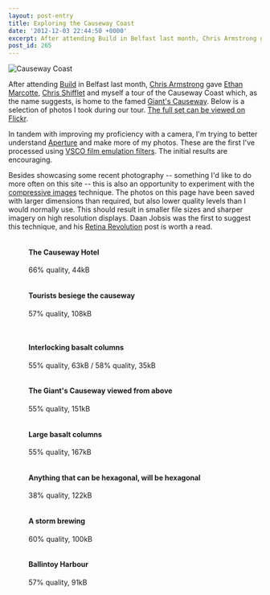 ```yaml
---
layout: post-entry
title: Exploring the Causeway Coast
date: '2012-12-03 22:44:50 +0000'
excerpt: After attending Build in Belfast last month, Chris Armstrong gave Ethan Marcotte, Chris Shifflet and myself a tour of the Causeway Coast which, as the name suggests, is home to the famed Giant's Causeway.
post_id: 265
---
```

![Causeway Coast](/assets/2012/12/causeway_coast.jpg)

After attending [Build][1] in Belfast last month, [Chris Armstrong][2] gave [Ethan Marcotte][3], [Chris Shifflet][4] and myself a tour of the Causeway Coast which, as the name suggests, is home to the famed [Giant's Causeway][5]. Below is a selection of photos I took during our tour. [The full set can be viewed on Flickr][6].

In tandem with improving my proficiency with a camera, I'm trying to better understand [Aperture][7] and make more of my photos. These are the first I've processed using [VSCO film emulation filters][8]. The initial results are encouraging.

Besides showcasing some recent photography -- something I'd like to do more often on this site -- this is also an opportunity to experiment with the [compressive images][9] technique. The photos on this page have been saved with larger dimensions than required, but also lower quality levels than I would normally use. This should result in smaller file sizes and sharper imagery on high resolution displays. Daan Jobsis was the first to suggest this technique, and his [Retina Revolution][10] post is worth a read.

[1]: http://2012.buildconf.com/
[2]: http://chris-armstrong.com/
[3]: http://ethanmarcotte.com/
[4]: http://shiflett.org/
[5]: https://en.wikipedia.org/wiki/Giants_Causeway
[6]: http://www.flickr.com/photos/paulrobertlloyd/sets/72157632145059113/
[7]: http://www.apple.com/aperture/
[8]: http://visualsupply.co/film/01/aperture3
[9]: http://www.filamentgroup.com/lab/rwd_img_compression/
[10]: http://blog.netvlies.nl/design-interactie/retina-revolution/

<figure>
    <img src="/assets/2012/12/causeway_coast1.jpg" alt=""/>
    <figcaption>
        <h4>The Causeway Hotel</h4>
        <p>66% quality, 44<abbr>kB</abbr></p>
    </figcaption>
</figure>

<figure>
    <img src="/assets/2012/12/causeway_coast2.jpg" alt=""/>
    <figcaption>
        <h4>Tourists besiege the causeway</h4>
        <p>57% quality, 108<abbr>kB</abbr></p>
    </figcaption>
</figure>

<figure class="tandem">
    <img src="/assets/2012/12/causeway_coast3.jpg" alt=""/>
    <img src="/assets/2012/12/causeway_coast4.jpg" alt=""/><br/>
    <figcaption>
        <h4>Interlocking basalt columns</h4>
        <p>55% quality, 63<abbr>kB</abbr> / 58% quality, 35<abbr>kB</abbr></p>
    </figcaption>
</figure>

<figure>
    <img src="/assets/2012/12/causeway_coast5.jpg" alt=""/>
    <figcaption>
        <h4>The Giant's Causeway viewed from above</h4>
        <p>55% quality, 151<abbr>kB</abbr></p>
    </figcaption>
</figure>

<figure>
    <img src="/assets/2012/12/causeway_coast6.jpg" alt=""/>
    <figcaption>
        <h4>Large basalt columns</h4>
        <p>55% quality, 167<abbr>kB</abbr></p>
    </figcaption>
</figure>

<figure>
    <img src="/assets/2012/12/causeway_coast7.jpg" alt=""/>
    <figcaption>
        <h4>Anything that can be hexagonal, will be hexagonal</h4>
        <p>38% quality, 122<abbr>kB</abbr></p>
    </figcaption>
</figure>

<figure>
    <img src="/assets/2012/12/causeway_coast8.jpg" alt=""/>
    <figcaption>
        <h4>A storm brewing</h4>
        <p>60% quality, 100<abbr>kB</abbr></p>
    </figcaption>
</figure>

<figure>
    <img src="/assets/2012/12/causeway_coast9.jpg" alt=""/>
    <figcaption>
        <h4>Ballintoy Harbour</h4>
        <p>57% quality, 91<abbr>kB</abbr></p>
    </figcaption>
</figure>